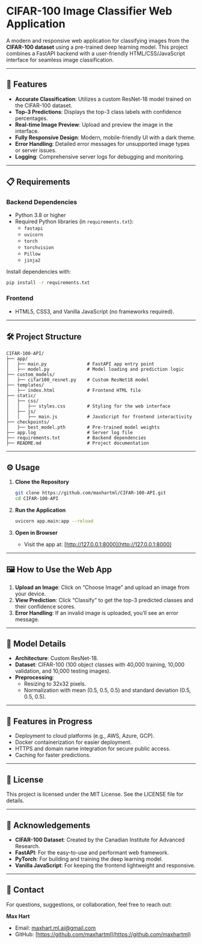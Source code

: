 # CIFAR-100 Image Classifier Web Application

A modern and responsive web application for classifying images from the **CIFAR-100 dataset** using a pre-trained deep learning model. This project combines a FastAPI backend with a user-friendly HTML/CSS/JavaScript interface for seamless image classification.

---

## 🚀 Features

- **Accurate Classification**: Utilizes a custom ResNet-18 model trained on the CIFAR-100 dataset.
- **Top-3 Predictions**: Displays the top-3 class labels with confidence percentages.
- **Real-time Image Preview**: Upload and preview the image in the interface.
- **Fully Responsive Design**: Modern, mobile-friendly UI with a dark theme.
- **Error Handling**: Detailed error messages for unsupported image types or server issues.
- **Logging**: Comprehensive server logs for debugging and monitoring.

---

## 📋 Requirements

### Backend Dependencies

- Python 3.8 or higher
- Required Python libraries (in `requirements.txt`):
  - `fastapi`
  - `uvicorn`
  - `torch`
  - `torchvision`
  - `Pillow`
  - `jinja2`

Install dependencies with:
```bash
pip install -r requirements.txt
```

### Frontend

- HTML5, CSS3, and Vanilla JavaScript (no frameworks required).

---

## 🛠️ Project Structure

```plaintext
CIFAR-100-API/
├── app/
│   ├── main.py               # FastAPI app entry point
│   ├── model.py              # Model loading and prediction logic
├── custom_models/
│   ├── cifar100_resnet.py    # Custom ResNet18 model
├── templates/
│   ├── index.html            # Frontend HTML file
├── static/
│   ├── css/
│   │   ├── styles.css        # Styling for the web interface
│   ├── js/
│   │   ├── main.js           # JavaScript for frontend interactivity
├── checkpoints/
│   ├── best_model.pth        # Pre-trained model weights
├── app.log                   # Server log file
├── requirements.txt          # Backend dependencies
├── README.md                 # Project documentation
```

---

## ⚙️ Usage

1. **Clone the Repository**
    ```bash
    git clone https://github.com/maxhartml/CIFAR-100-API.git
    cd CIFAR-100-API
    ```

2. **Run the Application**
    ```bash
    uvicorn app.main:app --reload
    ```

3. **Open in Browser**
    - Visit the app at: [http://127.0.0.1:8000](http://127.0.0.1:8000)

---

## 🖼️ How to Use the Web App

1. **Upload an Image**: Click on “Choose Image” and upload an image from your device.
2. **View Prediction**: Click “Classify” to get the top-3 predicted classes and their confidence scores.
3. **Error Handling**: If an invalid image is uploaded, you’ll see an error message.

---

## 🧠 Model Details

- **Architecture**: Custom ResNet-18.
- **Dataset**: CIFAR-100 (100 object classes with 40,000 training, 10,000 validation, and 10,000 testing images).
- **Preprocessing**:
  - Resizing to 32x32 pixels.
  - Normalization with mean (0.5, 0.5, 0.5) and standard deviation (0.5, 0.5, 0.5).

---

## 🌟 Features in Progress

- Deployment to cloud platforms (e.g., AWS, Azure, GCP).
- Docker containerization for easier deployment.
- HTTPS and domain name integration for secure public access.
- Caching for faster predictions.

---

## 📝 License

This project is licensed under the MIT License. See the LICENSE file for details.

---

## 🙌 Acknowledgements

- **CIFAR-100 Dataset**: Created by the Canadian Institute for Advanced Research.
- **FastAPI**: For the easy-to-use and performant web framework.
- **PyTorch**: For building and training the deep learning model.
- **Vanilla JavaScript**: For keeping the frontend lightweight and responsive.

---

## 📧 Contact

For questions, suggestions, or collaboration, feel free to reach out:

**Max Hart**
- Email: maxhart.ml.ai@gmail.com
- GitHub: [https://github.com/maxhartml](https://github.com/maxhartml)